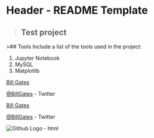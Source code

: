 # Header - README Template
<a class="anchor" id="about_the_project"></a>
<blockquote><h2>Test project</h2></blockquote>
<a class="anchor" id="tools"></a>
>## Tools
Include a list of the tools used in the project:
<ol>
    <li>Jupyter Notebook</li>
    <li>MySQL</li>
    <li>Matplotlib</li>
</ol>
<p><a href="https://www.linkedin.com/in/williamhgates/detail/recent-activity/posts/" title="Bill Gates">Bill Gates</a></p>
<p><a href="https://twitter.com/BillGates" title="Bill Gates">@BillGates</a> - Twitter</p>
<p><a href="https://www.linkedin.com/in/williamhgates/detail/recent-activity/posts/" title="Bill Gates">Bill Gates</a></p>
<p><a href="https://twitter.com/BillGates" title="Bill Gates">@BillGates</a> - Twitter</p>
<img src="https://github.githubassets.com/images/modules/logos_page/Octocat.png" alt="Github Logo - html" title="Github Logo - html" />